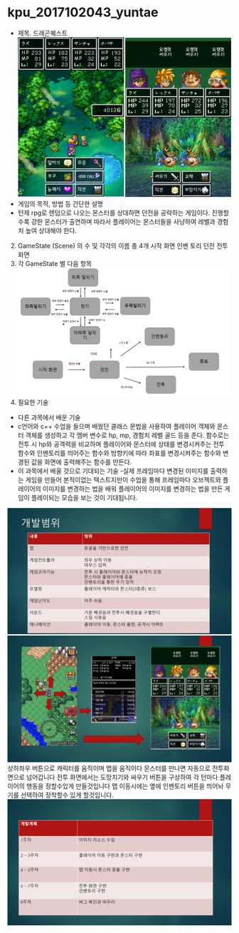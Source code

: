 # kpu_2017102043_yuntae
- 제목. 드래곤퀘스트 
![dragon](./res/dragon.png)
- 게임의 목적, 방법 등 간단한 설명
- 턴제 rpg로 렌덤으로 나오는 몬스터를 상대하면 던전을 공략하는 게임이다. 진행할수록 강한 몬스터가 출연하며 따라서 플레이어는 몬스터들을 사냥하여 레벨과 경험치 높여 상대해야 한다.   
2. GameState (Scene) 의 수 및 각각의 이름
총 4개
시작 화면
인벤 토리
던전
전투화면
3. 각 GameState 별 다음 항목
![dragon2](./res/dragon2.png)
4. 필요한 기술
- 다른 과목에서 배운 기술
- c언어와 c++ 수업을 들으며 배웠던 클래스 문법을 사용하여 플레이어 객체와 몬스터 객체를 생성하고 각 멤버 변수로 hp, mp, 경험치 레벨 골드 등을 준다. 함수로는 전투 시 hp와 공격력을 비교하며 플레이어와 몬스터에 상태를 변경시켜주는 전투 함수와 인벤토리를 띄어주는 함수와 방향키에 따라 좌표를 변경시켜주는 함수와 변경된 값을 화면에 출력해주는 함수를 만든다.   
- 이 과목에서 배울 것으로 기대되는 기술
-실제 프레임마다 변경된 이미지를 출력하는 게임을 만들어 본적이없는 텍스트지만이 수업을 통해 프레임마다 오브젝트와 플레이어의 이미지를 변경하는 법을 배워 플레이어의 이미지를 변경하는 법을 만든 게임이 플레이되는 모습을 보는 것이 기대됩니다.  

![see(96)](./res/see(96).png)
![see(97)](./res/see(97).png)
상하좌우 버튼으로 캐릭터를 움직이며 맵을 움직이다 몬스터를 만나면 자동으로 전투화면으로 넘어갑니다
전투 화면에서는 도망치기와 싸우기 버튼을 구상하여 각 턴마다 플레이어의 행동을 정할수있게 만들것입니다
맵 이동시에는 옆에 인벤토리 버튼을 띄어놔 무기를 선택하여 장착할수 있게 할것입니다.
![see(98)](./res/see(98).png)


  
 
